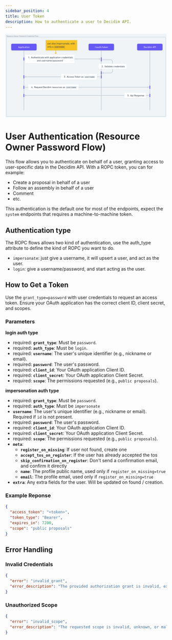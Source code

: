 ```yaml
---
sidebar_position: 4
title: User Token
description: How to authenticate a user to Decidim API.
---
```

![ROPC](../../ropc.png)

# User Authentication (Resource Owner Password Flow)

This flow allows you to authenticate on behalf of a user, granting access to user-specific data in the Decidim API.
With a ROPC token, you can for example: 
- Create a proposal in behalf of a user
- Follow an assembly in behalf of a user
- Comment
- etc.

This authentication is the default one for most of the endpoints, expect the `system` endpoints that requires a machine-to-machine token.

## Authentication type
The ROPC flows allows two kind of authentication, use the auth_type attribute to define the kind of ROPC you want to do. 
- `impersonate`: just give a username, it will upsert a user, and act as the user. 
- `login`: give a username/password, and start acting as the user.

## How to Get a Token

Use the `grant_type=password` with user credentials to request an access token. Ensure your OAuth application has the correct client ID, client secret, and scopes.

### Parameters

**login auth type**
- required: **`grant_type`**: Must be `password`.
- required: **`auth_type`**: Must be `login`.
- required: **`username`**: The user's unique identifier (e.g., nickname or email).
- required: **`password`**: The user's password.
- required: **`client_id`**: Your OAuth application Client ID.
- required: **`client_secret`**: Your OAuth application Client Secret.
- required: **`scope`**: The permissions requested (e.g., `public proposals`).

**impersonation auth type**
- required: **`grant_type`**: Must be `password`.
- required: **`auth_type`**: Must be `impersonate`
- **`username`**: The user's unique identifier (e.g., nickname or email). Required if `id` is not present.
- required: **`password`**: The user's password.
- required: **`client_id`**: Your OAuth application Client ID.
- required: **`client_secret`**: Your OAuth application Client Secret.
- required: **`scope`**: The permissions requested (e.g., `public proposals`).
- **`meta`**:
  - **`register_on_missing`**: If user not found, create one
  - **`accept_tos_on_register`**: If the user has already accepted the tos
  - **`skip_confirmation_on_register`**: Don't send a confirmation email, and confirm it directly
  - **`name`**: The profile public name, used only if `register_on_missing=true`
  - **`email`**: The profile email, used only if `register_on_missing=true`
- **`extra`**: Any extra fields for the user. Will be updated on found / creation.



### Example Reponse
```json
{
  "access_token": "<token>",
  "token_type": "Bearer",
  "expires_in": 7200,
  "scope": "public proposals"
}
```


## Error Handling
### Invalid Credentials
```json
{
  "error": "invalid_grant",
  "error_description": "The provided authorization grant is invalid, expired, or revoked."
}
```
### Unauthorized Scope
```json
{
  "error": "invalid_scope",
  "error_description": "The requested scope is invalid, unknown, or malformed."
}
```